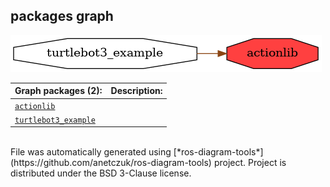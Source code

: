 <!--
File was automatically generated using 'ros-diagram-tools' project.
Project is distributed under the BSD 3-Clause license.
-->

## packages graph

[![actionlib](actionlib.png "actionlib")](actionlib.png)

| Graph packages (2): | Description: |
| ----------------------------------- | ------------ |
| [`actionlib`](actionlib.html) |  |
| [`turtlebot3_example`](turtlebot3_example.html) |  |


</br>
File was automatically generated using [*ros-diagram-tools*](https://github.com/anetczuk/ros-diagram-tools) project.
Project is distributed under the BSD 3-Clause license.

